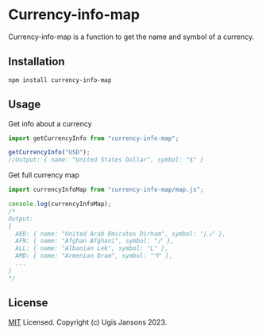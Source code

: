 # Currency-info-map

Currency-info-map is a function to get the name and symbol of a currency.

## Installation

```
npm install currency-info-map
```

## Usage

Get info about a currency

```js
import getCurrencyInfo from "currency-info-map";

getCurrencyInfo("USD");
//Output: { name: "United States Dollar", symbol: "$" }
```

Get full currency map

```js
import currencyInfoMap from "currency-info-map/map.js";

console.log(currencyInfoMap);
/*
Output: 
{
  AED: { name: "United Arab Emirates Dirham", symbol: "د.إ" },
  AFN: { name: "Afghan Afghani", symbol: "؋" },
  ALL: { name: "Albanian Lek", symbol: "L" },
  AMD: { name: "Armenian Dram", symbol: "֏" },
  ...
}
*/
```

## License

[MIT](https://choosealicense.com/licenses/mit/) Licensed. Copyright (c) Ugis Jansons 2023.
